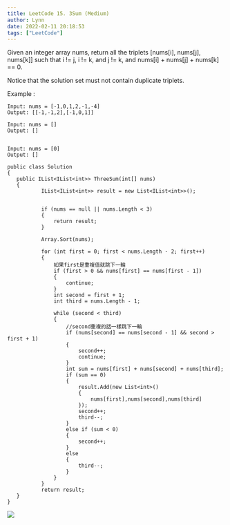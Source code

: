 ```yaml
---
title: LeetCode 15. 3Sum (Medium)
author: Lynn
date: 2022-02-11 20:18:53
tags: ["LeetCode"]
---
```

Given an integer array nums, return all the triplets [nums[i], nums[j], nums[k]] such that i != j, i != k, and j != k, and nums[i] + nums[j] + nums[k] == 0.

Notice that the solution set must not contain duplicate triplets.

Example :
```
Input: nums = [-1,0,1,2,-1,-4]
Output: [[-1,-1,2],[-1,0,1]]

Input: nums = []
Output: []


Input: nums = [0]
Output: []
```

 <!--more-->
 
 
 
 ```
 public class Solution 
{
    public IList<IList<int>> ThreeSum(int[] nums)
    {
            IList<IList<int>> result = new List<IList<int>>();

            
            if (nums == null || nums.Length < 3)
            {
                return result;
            }
            
            Array.Sort(nums);

            for (int first = 0; first < nums.Length - 2; first++)
            {
                如果first是重複值就跳下一輪
                if (first > 0 && nums[first] == nums[first - 1])
                {
                    continue;
                }
                int second = first + 1;
                int third = nums.Length - 1;
                
                while (second < third)
                {
                    //second重複的話一樣跳下一輪
                    if (nums[second] == nums[second - 1] && second > first + 1)
                    {
                        second++;
                        continue;
                    }
                    int sum = nums[first] + nums[second] + nums[third];
                    if (sum == 0)
                    {
                        result.Add(new List<int>()
                        {
                            nums[first],nums[second],nums[third]
                        });
                        second++;
                        third--;
                    }
                    else if (sum < 0)
                    {
                        second++;
                    }
                    else
                    {
                        third--;
                    }
                }
            }
            return result;
    }
}

 ```
 ![](https://i.imgur.com/s1AiVbJ.png)
